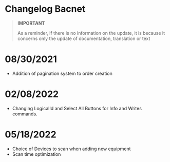 # Changelog Bacnet


>**IMPORTANT**
>
>As a reminder, if there is no information on the update, it is because it concerns only the update of documentation, translation or text

# 08/30/2021

- Addition of pagination system to order creation


# 02/08/2022

- Changing LogicalId and Select All Buttons for Info and Writes commands.


# 05/18/2022

- Choice of Devices to scan when adding new equipment
- Scan time optimization

